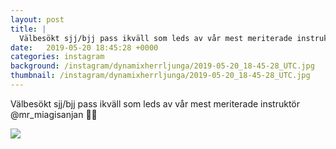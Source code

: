 ```yaml
---
layout: post
title: |
  Välbesökt sjj/bjj pass ikväll som leds av vår mest meriterade instruktör @mr_miagisanjan 👑👑 
date:   2019-05-20 18:45:28 +0000
categories: instagram
background: /instagram/dynamixherrljunga/2019-05-20_18-45-28_UTC.jpg
thumbnail: /instagram/dynamixherrljunga/2019-05-20_18-45-28_UTC.jpg
---
```

Välbesökt sjj/bjj pass ikväll som leds av vår mest meriterade instruktör @mr_miagisanjan 👑👑 



<img src='/www-dynamix-herrljunga/instagram/dynamixherrljunga/2019-05-20_18-45-28_UTC.jpg' class='img-fluid' />
